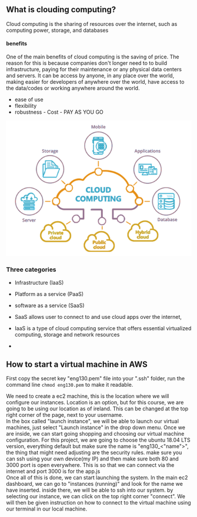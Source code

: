 ## What is clouding computing?
Cloud computing is the sharing of resources over the internet, such as computing power, storage, and databases
#### benefits
One of the main benefits of cloud computing is the saving of price. The reason for this is because companies don't longer need to to build infrastructure, paying for their maintenance or any physical data centers and servers. It can be access by anyone, in any place over the world, making easier for developers of anywhere over the world, have access to the data/codes or working anywhere around the world.
- ease of use
- flexibility 
- robustness - Cost - PAY AS YOU GO
<img src="./images/benefits.png" />

### Three categories
- Infrastructure (IaaS) 
- Platform as a service (PaaS)
- software as a service (SaaS)
 
- SaaS allows user to connect to and use cloud apps over the internet,
- IaaS is a type of cloud computing service that offers essential virtualized computing, storage and network resources
- 

## How to start a virtual machine in AWS

First copy the secret key "eng130.pem" file into your ".ssh" folder, run the command line `chmod eng130.pem` to make it readable. <br/>

We need to create a ec2 machine, this is the location where we will configure our instances. Location is an option, but for this course, we are going to be using our location as of ireland. This can be changed at the top right corner of the page, next to your username. <br/>
In the box called "launch instance", we will be able to launch our virtual machines, just select "Launch instance" in the drop down menu. Once we are inside, we can start going shopping and choosing our virtual machine configuration. For this project, we are going to choose the ubuntu 18.04 LTS version, everything default but make sure the name is "eng130_<"name">", the thing that might need adjusting are the security rules. make sure you can ssh using your own device(my IP) and then make sure both 80 and 3000 port is open everywhere. This is so that we can connect via the internet and port 3000 is for the app.js<br/>
Once all of this is done, we can start launching the system. In the main ec2 dashboard, we can go to "instances (running)" and look for the name we have inserted. inside there, we will be able to ssh into our system. by selecting our instance, we can click on the top right corner "connect". We will then be given instruction on how to connect to the virtual machine using our terminal in our local machine.